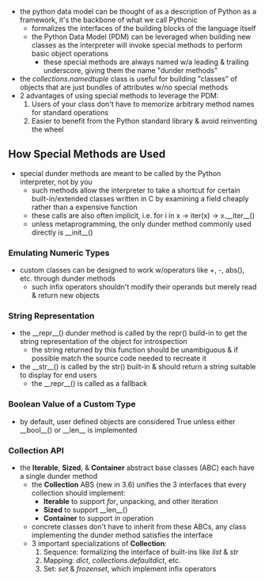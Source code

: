- the python data model can be thought of as a description of Python as a framework, it's the backbone of what we call Pythonic
	- formalizes the interfaces of the building blocks of the language itself
	- the Python Data Model (PDM) can be leveraged when building new classes as the interpreter will invoke special methods to perform basic object operations 
		- these special methods are always named w/a leading & trailing underscore, giving them the name "dunder methods"
- the *collections.namedtuple* class is useful for building "classes" of objects that are just bundles of attributes w/no special methods
- 2 advantages of using special methods to leverage the PDM:
	1. Users of your class don't have to memorize arbitrary method names for standard operations
	2. Easier to benefit from the Python standard library & avoid reinventing the wheel
## How Special Methods are Used
- special dunder methods are meant to be called by the Python interpreter, not by you 
	- such methods allow the interpreter to take a shortcut for certain built-in/extended classes written in C by examining a field cheaply rather than a expensive function
	- these calls are also often implicit, i.e. for i in x -> iter(x) -> x.\_\_iter\_\_() 
	- unless metaprogramming, the only dunder method commonly used directly is \_\_init\_\_()
### Emulating Numeric Types
- custom classes can be designed to work w/operators like +, -, abs(), etc. through dunder methods
	- such infix operators shouldn't modify their operands but merely read & return new objects
### String Representation
- the \_\_repr\_\_() dunder method is called by the repr() build-in to get the string representation of the object for introspection
	- the string returned by this function should be unambiguous & if possible match the source code needed to recreate it
- the \_\_str\_\_() is called by the str() built-in & should return a string suitable to display for end users
	- the \_\_repr\_\_() is called as a fallback
### Boolean Value of  a Custom Type
- by default, user defined objects are considered True unless either \_\_bool\_\_() or \_\_len\_\_ is implemented 
### Collection API
- the **Iterable**, **Sized**, & **Container** abstract base classes (ABC) each have a single dunder method
	- the **Collection** ABS (new in 3.6) unifies the 3 interfaces that every collection should implement:
		- **Iterable** to support *for*, unpacking, and other iteration
		- **Sized** to support \_\_len\_\_()
		- **Container** to support *in* operation
	- concrete classes don't have to inherit from these ABCs, any class implementing the dunder method satisfies the interface
	- 3 important specializations of **Collection**:
		1. Sequence: formalizing the interface of built-ins like *list* & *str*
		2. Mapping: *dict*, *collections.defaultdict*, etc. 
		3. Set: *set* & *frozenset*, which implement infix operators